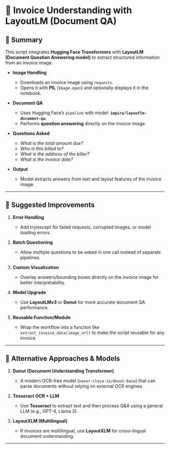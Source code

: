 
# 📄 Invoice Understanding with LayoutLM (Document QA)  

## 📌 Summary  
This script integrates **Hugging Face Transformers** with **LayoutLM (Document Question Answering model)** to extract structured information from an invoice image.  

- **Image Handling**  
  - Downloads an invoice image using `requests`.  
  - Opens it with **PIL** (`Image.open`) and optionally displays it in the notebook.  

- **Document QA**  
  - Uses Hugging Face’s `pipeline` with model: **`impira/layoutlm-document-qa`**.  
  - Performs **question answering** directly on the invoice image.  

- **Questions Asked**  
  - *What is the total amount due?*  
  - *Who is this billed to?*  
  - *What is the address of the biller?*  
  - *What is the invoice date?*  

- **Output**  
  - Model extracts answers from text and layout features of the invoice image.  

---

## 🚀 Suggested Improvements  

1. **Error Handling**  
   - Add try/except for failed requests, corrupted images, or model loading errors.  

2. **Batch Questioning**  
   - Allow multiple questions to be asked in one call instead of separate pipelines.  

3. **Custom Visualization**  
   - Overlay answers/bounding boxes directly on the invoice image for better interpretability.  

4. **Model Upgrade**  
   - Use **LayoutLMv3** or **Donut** for more accurate document QA performance.  

5. **Reusable Function/Module**  
   - Wrap the workflow into a function like `extract_invoice_data(image_url)` to make the script reusable for any invoice.  

---

## 🔮 Alternative Approaches & Models  

1. **Donut (Document Understanding Transformer)**  
   - A modern OCR-free model (`naver-clova-ix/donut-base`) that can parse documents without relying on external OCR engines.  

2. **Tesseract OCR + LLM**  
   - Use **Tesseract** to extract text and then process Q&A using a general LLM (e.g., GPT-4, Llama 3).  

3. **LayoutXLM (Multilingual)**  
   - If invoices are multilingual, use **LayoutXLM** for cross-lingual document understanding.  

---

